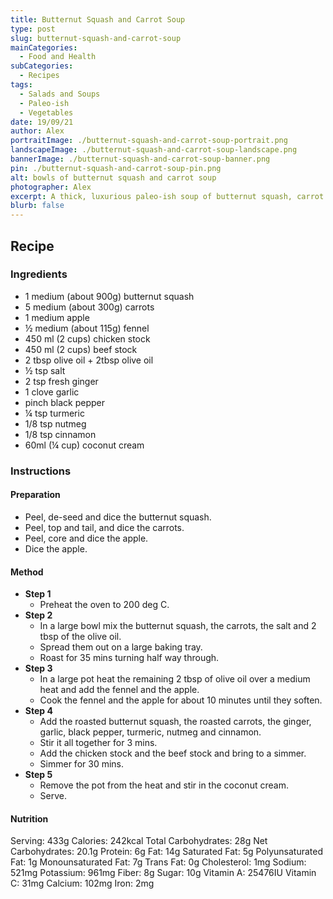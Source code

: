 ```yaml
---
title: Butternut Squash and Carrot Soup
type: post
slug: butternut-squash-and-carrot-soup
mainCategories: 
  - Food and Health
subCategories: 
  - Recipes
tags: 
  - Salads and Soups
  - Paleo-ish
  - Vegetables
date: 19/09/21
author: Alex
portraitImage: ./butternut-squash-and-carrot-soup-portrait.png
landscapeImage: ./butternut-squash-and-carrot-soup-landscape.png
bannerImage: ./butternut-squash-and-carrot-soup-banner.png
pin: ./butternut-squash-and-carrot-soup-pin.png
alt: bowls of butternut squash and carrot soup
photographer: Alex
excerpt: A thick, luxurious paleo-ish soup of butternut squash, carrot and apple mixed with warm, comforting flavours and eastern healing spices.
blurb: false
---
```


## Recipe

### Ingredients
  
  - 1 medium (about 900g) butternut squash
  - 5 medium (about 300g) carrots
  - 1 medium apple
  - ½ medium (about 115g) fennel 
  - 450 ml (2 cups) chicken stock 
  - 450 ml (2 cups) beef stock 
  - 2 tbsp olive oil + 2tbsp olive oil
  - ½ tsp salt
  - 2 tsp fresh ginger
  - 1 clove garlic
  - pinch black pepper
  - ¼ tsp turmeric
  - 1/8 tsp nutmeg
  - 1/8 tsp cinnamon
  - 60ml (¼ cup) coconut cream

### Instructions

#### Preparation
  - Peel, de-seed and dice the butternut squash.
  - Peel, top and tail, and dice the carrots.
  - Peel, core and dice the apple.
  - Dice the apple.

#### Method

  - **Step 1**
    - Preheat the oven to 200 deg C.
  - **Step 2**
    - In a large bowl mix the butternut squash, the carrots, the salt and 2 tbsp of the olive oil.
    - Spread them out on a large baking tray.
    - Roast for 35 mins turning half way through.
  - **Step 3**
    - In a large pot heat the remaining 2 tbsp of olive oil over a medium heat and add the fennel and the apple.
    - Cook the fennel and the apple for about 10 minutes until they soften.
  - **Step 4**
    - Add the roasted butternut squash, the roasted carrots, the ginger, garlic, black pepper, turmeric, nutmeg and cinnamon. 
    - Stir it all together for 3 mins.
    - Add the chicken stock and the beef stock and bring to a simmer. 
    - Simmer for 30 mins.
  - **Step 5**
    - Remove the pot from the heat and stir in the coconut cream.
    - Serve.

#### Nutrition

Serving: 433g
Calories: 242kcal
Total Carbohydrates: 28g
Net Carbohydrates: 20.1g
Protein: 6g
Fat: 14g
Saturated Fat: 5g
Polyunsaturated Fat: 1g
Monounsaturated Fat: 7g
Trans Fat: 0g
Cholesterol: 1mg
Sodium: 521mg
Potassium: 961mg
Fiber: 8g
Sugar: 10g
Vitamin A: 25476IU
Vitamin C: 31mg
Calcium: 102mg
Iron: 2mg
